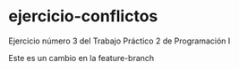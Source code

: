 # ejercicio-conflictos
Ejercicio número 3 del Trabajo Práctico 2 de Programación I

Este es un cambio en la feature-branch